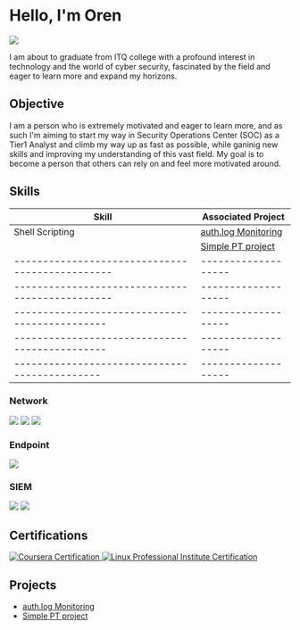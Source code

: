 # Hello, I'm Oren
<a href="https://www.linkedin.com/in/oren-s-930723244/"><img src="https://img.shields.io/badge/-LinkedIn-0072b1?&style=for-the-badge&logo=linkedin&logoColor=white" /></a>

I am about to graduate from ITQ college with a profound interest in technology and the world of cyber security, fascinated by the field and eager to learn more and expand my horizons.

## Objective

I am a person who is extremely motivated and eager to learn more, and as such I'm aiming to start my way in Security Operations Center (SOC) as a Tier1 Analyst and climb my way up as fast as possible, 
while ganinig new skills and improving my understanding of this vast field.
My goal is to become a person that others can rely on and feel more motivated around.

## Skills

| Skill                                         | Associated Project         |
|-----------------------------------------------|----------------------------|
|Shell Scripting                                | <a href="https://github.com/Pine24/auth_log_monitor/tree/main">auth.log Monitoring</a>|
|                                               | <a href="https://github.com/Pine24/PT-project-vulnerability">Simple PT project</a>|
|-----------------------------------------------|-------------------|
|-----------------------------------------------|-------------------|
| ----------------------------------------------|-------------------|
| ----------------------------------------------|-------------------|
| --------------------------------------------- |-------------------|


### Network
<div>
    <img src="https://img.shields.io/badge/-Wireshark-1679A7?&style=for-the-badge&logo=Wireshark&logoColor=white" />
    <img src="https://img.shields.io/badge/-FortiGate-EE3124?&style=for-the-badge&logo=Fortinet&logoColor=white" />
    <img src="https://img.shields.io/badge/-PacketTracer-155A9E?&style=for-the-badge&logo=Cisco&logoColor=white" />
</div>

### Endpoint
<div>
   <img src="https://img.shields.io/badge/-Microsoft_Sysmon-00A4EF?&style=for-the-badge&logo=Microsoft&logoColor=white" />
</div>

### SIEM
<div>
       <img src="https://img.shields.io/badge/-Splunk-000000?&style=for-the-badge&logo=Splunk&logoColor=white" />
       <img src="https://img.shields.io/badge/-QRadar-062C54?&style=for-the-badge&logo=QRadar&logoColor=white" />
</div>

## Certifications
<div>
<a href="https://coursera.org/share/211a3c2497e3243f17bc1c1e26f6275a">
    <img src="https://img.shields.io/badge/Coursera%20Splunk%20Search%20Expert%20101-blue?style=for-the-badge&logo=coursera&logoColor=white" alt="Coursera Certification"/>
</a>
<a href="https://lpi.org/v/LPI000608190/rr5hh3399p" target="_blank">
    <img src="https://img.shields.io/badge/Linux%20Professional%20Institute-blue?style=for-the-badge&logo=linux&logoColor=white" alt="Linux Professional Institute Certification"/>
</a>
</div>

## Projects
- <a href="https://github.com/Pine24/auth_log_monitor/tree/main">auth.log Monitoring</a>
- <a href="https://github.com/Pine24/PT-project-vulnerability">Simple PT project</a>
